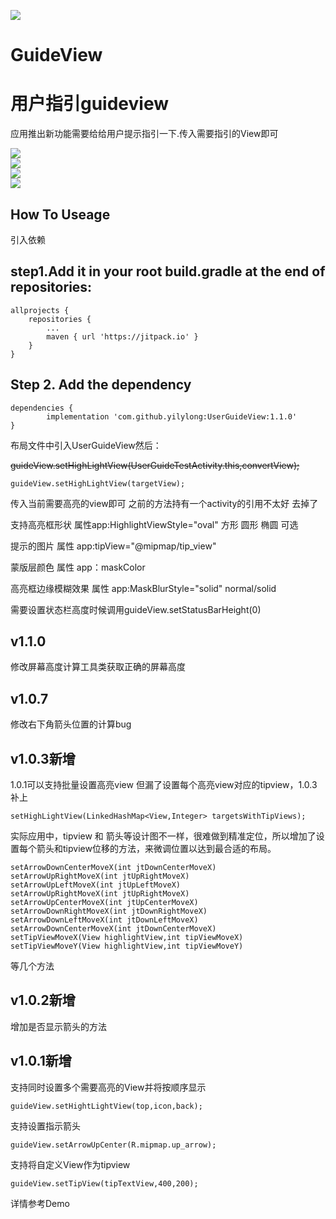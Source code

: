 
[![](https://jitpack.io/v/yilylong/UserGuideView.svg)](https://jitpack.io/#yilylong/UserGuideView)
# GuideView
用户指引guideview
====
应用推出新功能需要给给用户提示指引一下.传入需要指引的View即可

![](/guide1.png)</br>
![](/guide2.png)</br>
![](/guide3.png)</br>
<img src='/GIF.gif'/>

How To Useage
----
引入依赖

step1.Add it in your root build.gradle at the end of repositories:
-
    allprojects {
		repositories {
			...
			maven { url 'https://jitpack.io' }
		}
	}

Step 2. Add the dependency
-
    dependencies {
	        implementation 'com.github.yilylong:UserGuideView:1.1.0'
	}


布局文件中引入UserGuideView然后：

<del>guideView.setHighLightView(UserGuideTestActivity.this,convertView);</del>

    guideView.setHighLightView(targetView);
  
传入当前需要高亮的view即可 之前的方法持有一个activity的引用不太好  去掉了

支持高亮框形状 属性app:HighlightViewStyle="oval" 方形 圆形 椭圆 可选

提示的图片  属性 app:tipView="@mipmap/tip_view"

蒙版层颜色 属性 app：maskColor

高亮框边缘模糊效果 属性  app:MaskBlurStyle="solid" normal/solid

需要设置状态栏高度时候调用guideView.setStatusBarHeight(0)

v1.1.0
-
修改屏幕高度计算工具类获取正确的屏幕高度

v1.0.7
-
修改右下角箭头位置的计算bug

v1.0.3新增
-
1.0.1可以支持批量设置高亮view 但漏了设置每个高亮view对应的tipview，1.0.3补上

    setHighLightView(LinkedHashMap<View,Integer> targetsWithTipViews);
    
实际应用中，tipview 和 箭头等设计图不一样，很难做到精准定位，所以增加了设置每个箭头和tipview位移的方法，来微调位置以达到最合适的布局。

    setArrowDownCenterMoveX(int jtDownCenterMoveX)
    setArrowUpRightMoveX(int jtUpRightMoveX)
    setArrowUpLeftMoveX(int jtUpLeftMoveX)
    setArrowUpRightMoveX(int jtUpRightMoveX)
    setArrowUpCenterMoveX(int jtUpCenterMoveX)
    setArrowDownRightMoveX(int jtDownRightMoveX)
    setArrowDownLeftMoveX(int jtDownLeftMoveX)
    setArrowDownCenterMoveX(int jtDownCenterMoveX)
    setTipViewMoveX(View highlightView,int tipViewMoveX)
    setTipViewMoveY(View highlightView,int tipViewMoveY)
    
等几个方法

v1.0.2新增
-
增加是否显示箭头的方法
    
v1.0.1新增
-

支持同时设置多个需要高亮的View并将按顺序显示

    guideView.setHightLightView(top,icon,back);

支持设置指示箭头

    guideView.setArrowUpCenter(R.mipmap.up_arrow);

支持将自定义View作为tipview

    guideView.setTipView(tipTextView,400,200);

详情参考Demo




